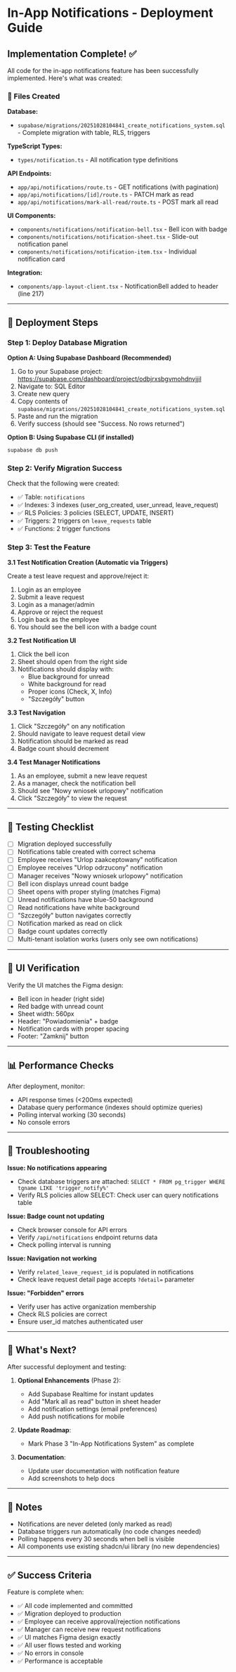 # In-App Notifications - Deployment Guide

## Implementation Complete! ✅

All code for the in-app notifications feature has been successfully implemented. Here's what was created:

### 📁 Files Created

**Database:**
- `supabase/migrations/20251028104841_create_notifications_system.sql` - Complete migration with table, RLS, triggers

**TypeScript Types:**
- `types/notification.ts` - All notification type definitions

**API Endpoints:**
- `app/api/notifications/route.ts` - GET notifications (with pagination)
- `app/api/notifications/[id]/route.ts` - PATCH mark as read
- `app/api/notifications/mark-all-read/route.ts` - POST mark all read

**UI Components:**
- `components/notifications/notification-bell.tsx` - Bell icon with badge
- `components/notifications/notification-sheet.tsx` - Slide-out notification panel
- `components/notifications/notification-item.tsx` - Individual notification card

**Integration:**
- `components/app-layout-client.tsx` - NotificationBell added to header (line 217)

---

## 🚀 Deployment Steps

### Step 1: Deploy Database Migration

**Option A: Using Supabase Dashboard (Recommended)**
1. Go to your Supabase project: https://supabase.com/dashboard/project/odbjrxsbgvmohdnvjjil
2. Navigate to: SQL Editor
3. Create new query
4. Copy contents of `supabase/migrations/20251028104841_create_notifications_system.sql`
5. Paste and run the migration
6. Verify success (should see "Success. No rows returned")

**Option B: Using Supabase CLI (if installed)**
```bash
supabase db push
```

### Step 2: Verify Migration Success

Check that the following were created:
- ✅ Table: `notifications`
- ✅ Indexes: 3 indexes (user_org_created, user_unread, leave_request)
- ✅ RLS Policies: 3 policies (SELECT, UPDATE, INSERT)
- ✅ Triggers: 2 triggers on `leave_requests` table
- ✅ Functions: 2 trigger functions

### Step 3: Test the Feature

**3.1 Test Notification Creation (Automatic via Triggers)**

Create a test leave request and approve/reject it:
1. Login as an employee
2. Submit a leave request
3. Login as a manager/admin
4. Approve or reject the request
5. Login back as the employee
6. You should see the bell icon with a badge count

**3.2 Test Notification UI**

1. Click the bell icon
2. Sheet should open from the right side
3. Notifications should display with:
   - Blue background for unread
   - White background for read
   - Proper icons (Check, X, Info)
   - "Szczegóły" button

**3.3 Test Navigation**

1. Click "Szczegóły" on any notification
2. Should navigate to leave request detail view
3. Notification should be marked as read
4. Badge count should decrement

**3.4 Test Manager Notifications**

1. As an employee, submit a new leave request
2. As a manager, check the notification bell
3. Should see "Nowy wniosek urlopowy" notification
4. Click "Szczegóły" to view the request

---

## 🧪 Testing Checklist

- [ ] Migration deployed successfully
- [ ] Notifications table created with correct schema
- [ ] Employee receives "Urlop zaakceptowany" notification
- [ ] Employee receives "Urlop odrzucony" notification
- [ ] Manager receives "Nowy wniosek urlopowy" notification
- [ ] Bell icon displays unread count badge
- [ ] Sheet opens with proper styling (matches Figma)
- [ ] Unread notifications have blue-50 background
- [ ] Read notifications have white background
- [ ] "Szczegóły" button navigates correctly
- [ ] Notification marked as read on click
- [ ] Badge count updates correctly
- [ ] Multi-tenant isolation works (users only see own notifications)

---

## 🎨 UI Verification

Verify the UI matches the Figma design:
- Bell icon in header (right side)
- Red badge with unread count
- Sheet width: 560px
- Header: "Powiadomienia" + badge
- Notification cards with proper spacing
- Footer: "Zamknij" button

---

## 📊 Performance Checks

After deployment, monitor:
- API response times (<200ms expected)
- Database query performance (indexes should optimize queries)
- Polling interval working (30 seconds)
- No console errors

---

## 🐛 Troubleshooting

**Issue: No notifications appearing**
- Check database triggers are attached: `SELECT * FROM pg_trigger WHERE tgname LIKE 'trigger_notify%'`
- Verify RLS policies allow SELECT: Check user can query notifications table

**Issue: Badge count not updating**
- Check browser console for API errors
- Verify `/api/notifications` endpoint returns data
- Check polling interval is running

**Issue: Navigation not working**
- Verify `related_leave_request_id` is populated in notifications
- Check leave request detail page accepts `?detail=` parameter

**Issue: "Forbidden" errors**
- Verify user has active organization membership
- Check RLS policies are correct
- Ensure user_id matches authenticated user

---

## 🎉 What's Next?

After successful deployment and testing:

1. **Optional Enhancements** (Phase 2):
   - Add Supabase Realtime for instant updates
   - Add "Mark all as read" button in sheet header
   - Add notification settings (email preferences)
   - Add push notifications for mobile

2. **Update Roadmap**:
   - Mark Phase 3 "In-App Notifications System" as complete

3. **Documentation**:
   - Update user documentation with notification feature
   - Add screenshots to help docs

---

## 📝 Notes

- Notifications are never deleted (only marked as read)
- Database triggers run automatically (no code changes needed)
- Polling happens every 30 seconds when bell is visible
- All components use existing shadcn/ui library (no new dependencies)

---

## ✅ Success Criteria

Feature is complete when:
- ✅ All code implemented and committed
- ✅ Migration deployed to production
- ✅ Employee can receive approval/rejection notifications
- ✅ Manager can receive new request notifications
- ✅ UI matches Figma design exactly
- ✅ All user flows tested and working
- ✅ No errors in console
- ✅ Performance is acceptable
